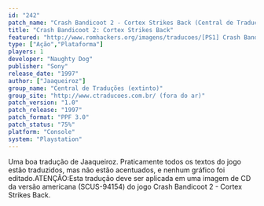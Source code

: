 ```yaml
---
id: "242"
patch_name: "Crash Bandicoot 2 - Cortex Strikes Back (Central de Traduções)"
title: "Crash Bandicoot 2: Cortex Strikes Back"
featured: "http://www.romhackers.org/imagens/traducoes/[PS1] Crash Bandicoot 2 - Cortex Strikes Back - Central de Traduções - 1.jpg"
type: ["Ação","Plataforma"]
players: 1
developer: "Naughty Dog"
publisher: "Sony"
release_date: "1997"
author: ["Jaaqueiroz"]
group_name: "Central de Traduções (extinto)"
group_site: "http://www.ctraducoes.com.br/ (fora do ar)"
patch_version: "1.0"
patch_release: "1997"
patch_format: "PPF 3.0"
patch_status: "75%"
platform: "Console"
system: "Playstation"
---
```


Uma boa tradução de Jaaqueiroz. Praticamente todos os textos do jogo estão traduzidos, mas não estão acentuados, e nenhum gráfico foi editado.ATENÇÃO:Esta tradução deve ser aplicada em uma imagem de CD da versão americana (SCUS-94154) do jogo Crash Bandicoot 2 - Cortex Strikes Back.